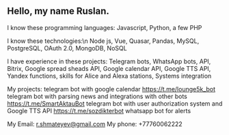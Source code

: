 ## Hello, my name Ruslan.

I know these programming languages:
  Javascript,
  Python,
  a few PHP

I know these technologies:\n
Node js,
Vue,
Quasar,
Pandas,
MySQL,
PostgreSQL,
OAuth 2.0,
MongoDB,
NoSQL
  
I have experience in these projects:
  Telegram bots,
  WhatsApp bots,
  API,
  Bitrix,
  Google spread sheads API,
  Google calendar API,
  Google TTS API,
  Yandex functions,
  skills for Alice and Alexa stations,
  Systems integration

My projects:
  telegram bot with google calendar
  https://t.me/lounge5k_bot
  telegram bot with parsing news and integrations with other bots
  https://t.me/SmartAktauBot
  telegram bot with user authorization system and Google TTS API
  https://t.me/sozdikterbot
  whatsapp bot for alerts
  
My Email:
r.shmateyev@gmail.com
My phone:
+77760062222

